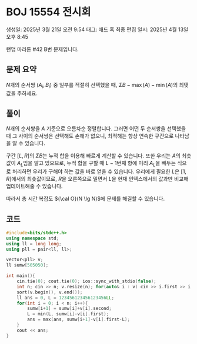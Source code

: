 # BOJ 15554 전시회

생성일: 2025년 3월 21일 오전 9:54
태그: 애드 혹
최종 편집 일시: 2025년 4월 13일 오후 8:45

랜덤 마라톤 #42 B번 문제입니다.

## 문제 요약

$N$개의 순서쌍 $(A_i, B_i)$ 중 일부를 적절히 선택했을 때, $\Sigma B-\max(A)-\min(A)$의 최댓값을 주하세요.

## 풀이

$N$개의 순서쌍을 $A$ 기준으로 오름차순 정렬합니다. 그러면 어떤 두 순서쌍을 선택했을 때 그 사이의 순서쌍은 선택해도 손해가 없으니, 최적해는 항상 연속한 구간으로 나타남을 알 수 있습니다.

구간 $[L, R]$의 $\Sigma B$는 누적 합을 이용해 빠르게 계산할 수 있습니다. 또한 우리는 $A$의 최솟값이 $A_L$임을 알고 있으므로, 누적 합을 구할 때 $L-1$번째 항에 미리 $A_L$을 빼두는 식으로 처리하면 우리가 구해야 하는 값을 바로 얻을 수 있습니다. 우리에게 필요한 $L$은 $[1, R]$에서의 최솟값이므로,  $R$을 오른쪽으로 밀면서 $L$을 현재 인덱스에서의 값과만 비교해 업데이트해줄 수 있습니다.

따라서 총 시간 복잡도 ${\cal O}(N \lg N)$에 문제를 해결할 수 있습니다.

## 코드

```cpp
#include<bits/stdc++.h>
using namespace std;
using ll = long long;
using pll = pair<ll, ll>;

vector<pll> v;
ll sumw[505050];

int main(){
	cin.tie(0); cout.tie(0); ios::sync_with_stdio(false);
	int n; cin >> n; v.resize(n); for(auto& i : v) cin >> i.first >> i.second;
	sort(v.begin(), v.end());
	ll ans = 0, L = 123456123456123456LL;
	for(int i = 0; i < n; i++){
		sumw[i+1] = sumw[i]+v[i].second;
		L = min(L, sumw[i]-v[i].first);
		ans = max(ans, sumw[i+1]-v[i].first-L);
	}
	cout << ans;
}
```